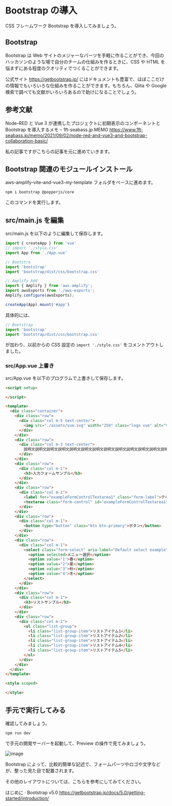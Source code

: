 # Bootstrap の導入

CSS フレームワーク Bootstrap を導入してみましょう。

## Bootstrap

Bootstrap は Web サイトのメジャーなパーツを手軽に作ることができ、今回のハッカソンのような場で自分のチームの仕組みを作るときに、CSS や HTML を悩まずにある程度のクオリティでつくることができます。

公式サイト https://getbootstrap.jp/ にはドキュメントも豊富で、ほぼここだけの情報でもいろいろな仕組みを作ることができます。もちろん、Qiita や Google 検索で調べても文献がいろいろあるので助けになることでしょう。

## 参考文献

Node-RED と Vue 3 が連携したプロジェクトに初期表示のコンポーネントと Bootstrap を導入するメモ – 1ft-seabass.jp.MEMO
https://www.1ft-seabass.jp/memo/2021/09/02/node-red-and-vue3-and-bootstrap-collaboration-basic/

私の記事ですがこちらの記事を元に進めていきます。

## Bootstrap 関連のモジュールインストール

aws-amplify-vite-and-vue3-my-template フォルダをベースに進めます。

```
npm i bootstrap @popperjs/core
```

このコマンドを実行します。

## src/main.js を編集

src/main.js を以下のように編集して保存します。

```js
import { createApp } from 'vue'
// import './style.css'
import App from './App.vue'

// Bootstra
import 'bootstrap'
import 'bootstrap/dist/css/bootstrap.css'

// Amplify Add
import { Amplify } from 'aws-amplify';
import awsExports from './aws-exports';
Amplify.configure(awsExports);

createApp(App).mount('#app')

```

具体的には、

```js
// Bootstrap
import 'bootstrap'
import 'bootstrap/dist/css/bootstrap.css'
```

が加わり、以前からの CSS 設定の `import './style.css'` をコメントアウトしました。

### src/App.vue 上書き

src/App.vue を以下のプログラムで上書きして保存します。

```html
<script setup>

</script>

<template>
  <div class="container">
    <div class="row">
      <div class="col m-5 text-center">
        <img src="./assets/vue.svg" width="250" class="logo vue" alt="Vue logo" />
      </div>
    </div>
    <div class="row">
      <div class="col m-3 text-center">
        説明文説明文説明文説明文説明文説明文説明文説明文説明文説明文説明文説明文説明文説明文説明文説明文説明文説明文説明文説明文
      </div>
    </div>
    <div class="row">
      <div class="col m-1">
        <h3>入力フォームサンプル</h3>
      </div>
    </div>
    <div class="row">
      <div class="col m-1">
        <label for="exampleFormControlTextarea1" class="form-label">テキストエリアサンプル</label>
        <textarea class="form-control" id="exampleFormControlTextarea1" rows="3"></textarea>
      </div>
    </div>
    <div class="row">
      <div class="col m-1">
        <button type="button" class="btn btn-primary">ボタン</button>
      </div>
    </div>
    <div class="row">
      <div class="col m-1">
        <select class="form-select" aria-label="Default select example">
          <option selected>メニュー選択</option>
          <option value="1">春</option>
          <option value="2">夏</option>
          <option value="3">秋</option>
          <option value="4">冬</option>
        </select>
      </div>
    </div>
    <div class="row">
      <div class="col m-1">
        <h3>リストサンプル</h3>
      </div>
    </div>
    <div class="row">
      <div class="col m-1">
        <ul class="list-group">
          <li class="list-group-item">リストアイテム1</li>
          <li class="list-group-item">リストアイテム2</li>
          <li class="list-group-item">リストアイテム3</li>
          <li class="list-group-item">リストアイテム4</li>
          <li class="list-group-item">リストアイテム5</li>
        </ul>
      </div>
    </div>
  </div>
</template>

<style scoped>

</style>
```

## 手元で実行してみる

確認してみましょう。

```
npm run dev
```

で手元の開発サーバーを起動して、Preview の操作で見てみましょう。

![image](https://i.gyazo.com/68e7df4a4d32c9f9ec8999ca907b4a20.png)

Bootstrap によって、比較的簡単な記述で、フォームパーツやロゴや文字などが、整った見た目で配置されます。

その他のレイアウトについては、こちらを参考にしてみてください。

はじめに · Bootstrap v5.0
https://getbootstrap.jp/docs/5.0/getting-started/introduction/